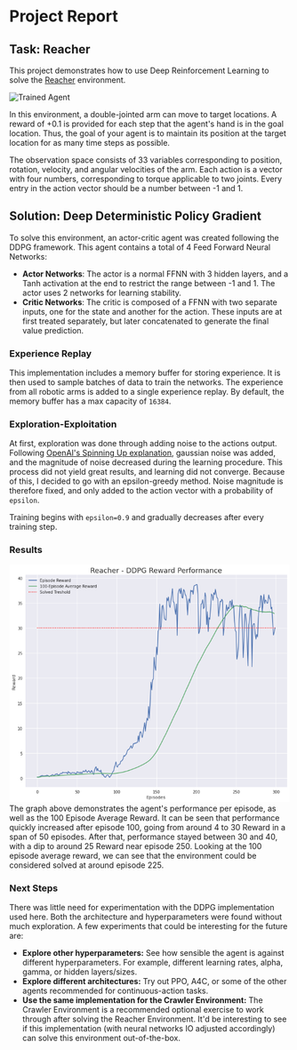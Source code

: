 [//]: # (Image References)

[image1]: https://user-images.githubusercontent.com/10624937/43851024-320ba930-9aff-11e8-8493-ee547c6af349.gif "Trained Agent"
[image2]: reward_history.png "Rewards Plot"

# Project Report

## Task: Reacher
This project demonstrates how to use Deep Reinforcement Learning to solve the [Reacher](https://github.com/Unity-Technologies/ml-agents/blob/master/docs/Learning-Environment-Examples.md#reacher) environment.

![Trained Agent][image1]

In this environment, a double-jointed arm can move to target locations. A reward of +0.1 is provided for each step that the agent's hand is in the goal location. Thus, the goal of your agent is to maintain its position at the target location for as many time steps as possible.

The observation space consists of 33 variables corresponding to position, rotation, velocity, and angular velocities of the arm. Each action is a vector with four numbers, corresponding to torque applicable to two joints. Every entry in the action vector should be a number between -1 and 1.

## Solution: Deep Deterministic Policy Gradient
To solve this environment, an actor-critic agent was created following the DDPG framework. This agent contains a total of 4 Feed Forward Neural Networks:
- **Actor Networks**: The actor is a normal FFNN with 3 hidden layers, and a Tanh activation at the end to restrict the range between -1 and 1. The actor uses 2 networks for learning stability.
- **Critic Networks**: The critic is composed of a FFNN with two separate inputs, one for the state and another for the action. These inputs are at first treated separately, but later concatenated to generate the final value prediction.

### Experience Replay
This implementation includes a memory buffer for storing experience. It is then used to sample batches of data to train the networks. The experience from all robotic arms is added to a single experience replay. By default, the memory buffer has a max capacity of `16384`.

### Exploration-Exploitation
At first, exploration was done through adding noise to the actions output. Following [OpenAI's Spinning Up explanation](https://spinningup.openai.com/en/latest/algorithms/ddpg.html#exploration-vs-exploitation), gaussian noise was added, and the magnitude of noise decreased during the learning procedure. This process did not yield great results, and learning did not converge. Because of this, I decided to go with an epsilon-greedy method. Noise magnitude is therefore fixed, and only added to the action vector with a probability of `epsilon`. 

Training begins with `epsilon=0.9` and gradually decreases after every training step.

### Results

![Rewards Plot][Image2]
The graph above demonstrates the agent's performance per episode, as well as the 100 Episode Average Reward. It can be seen that performance quickly increased after episode 100, going from around 4 to 30 Reward in a span of 50 episodes. After that, performance stayed between 30 and 40, with a dip to around 25 Reward near episode 250. Looking at the 100 episode average reward, we can see that the environment could be considered solved at around episode 225.

### Next Steps

There was little need for experimentation with the DDPG implementation used here. Both the architecture and hyperparameters were found without much exploration. A few experiments that could be interesting for the future are:

- **Explore other hyperparameters:** See how sensible the agent is against different hyperparameters. For example, different learning rates, alpha, gamma, or hidden layers/sizes.
- **Explore different architectures:** Try out PPO, A4C, or some of the other agents recommended for continuous-action tasks.
- **Use the same implementation for the Crawler Environment:** The Crawler Environment is a recommended optional exercise to work through after solving the Reacher Environment. It'd be interesting to see if this implementation (with neural networks IO adjusted accordingly) can solve this environment out-of-the-box.